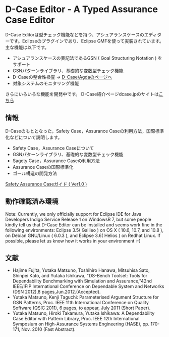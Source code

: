 # D-Case Editor - A Typed Assurance Case Editor

D-Case Editorは型チェック機能などを持つ、アシュアランスケースのエディターです。Eclipseのプラグインであり、Eclipse GMFを使って実装されています。主な機能は以下です。

* アシュアランスケースの表記法であるGSN ( Goal Structuring Notation ) をサポート
* GSNパターンライブラリ、基礎的な変数型チェック機能
* D-Caseの整合性検査 -> [D-Case/Agdaのページへ](http://wiki.portal.chalmers.se/agda/pmwiki.php?n=D-Case-Agda.D-Case-Agda)
* 対象システムのモニタリング機能

さらにいろいろな機能を開発中です。 D-Case紹介ページdcase.jpのサイトは[こちら](http://www.dcase.jp/)

## 情報

D-Caseのもととなった，Safety Case，Assurance Caseの利用方法，国際標準化などについて説明します。

* Safety Case，Assurance Caseについて
* GSNパターンライブラリ、基礎的な変数型チェック機能
* Sagety Case，Assurance Caseの利用方法
* Assurance Caseの国際標準化
* ゴール構造の開発方法

[Safety Assurance Caseガイド ( Ver1.0 )](http://www.dependable-os.net/tech/D-CaseEditor/Download_files/GuideV1.pdf)

## 動作確認済み環境

Note: Currently, we only officially support for Eclipse IDE for Java Developers Indigo Service Release 1 on WindowsR 7, but some people kindly tell us that D-Case Editor can be installed and seems work fine in the following environments: Eclipse 3.5( Galileo ) on OS X ( 10.6, 10.7, and 10.8 ), on Debian GNU/Linux ( 6.0.3 ), and Eclipse 3.6( Helios ) on Redhat Linux. If possible, please let us know how it works in your environment :-)

## 文献

* Hajime Fujita, Yutaka Matsuno, Toshihiro Hanawa, Mitsuhisa Sato, Shinpei Kato, and Yutaka Ishikawa, "DS-Bench Toolset: Tools for Dependability Benchmarking with Simulation and Assurance,"42nd IEEE/IFIP International Conference on Dependable System and Networks (DSN 2012),8 pages,Jun.2012.(Accepted).
* Yutaka Matsuno, Kenji Taguchi: Parameterised Argument Structure for GSN Patterns, Proc. IEEE 11th International Conference on Quality Software (QSIC 2011), 6 pages, to appear, July 2011 (Short Paper).
* Yutaka Matsuno, Hiroki Takamura, Yutaka Ishikawa: A Dependability Case Editor with Pattern Library, Proc. IEEE 12th International Symposium on High-Assurance Systems Engineering (HASE), pp. 170-171, Nov. 2010 (Fast Abstract).

